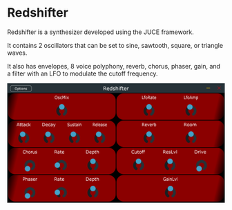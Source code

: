 # Redshifter

Redshifter is a synthesizer developed using the JUCE framework.

It contains 2 oscillators that can be set to sine, sawtooth, square, or triangle waves.

It also has envelopes, 8 voice polyphony, reverb, chorus, phaser, gain, and a filter with an LFO to modulate the cutoff frequency.

![Redshifter Picture](/Assets/Redshifter.PNG?raw=true)
